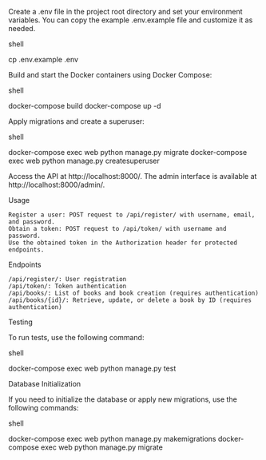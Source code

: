 Create a .env file in the project root directory and set your environment variables. You can copy the example .env.example file and customize it as needed.

shell

cp .env.example .env

Build and start the Docker containers using Docker Compose:

shell

docker-compose build
docker-compose up -d

Apply migrations and create a superuser:

shell

docker-compose exec web python manage.py migrate
docker-compose exec web python manage.py createsuperuser

Access the API at http://localhost:8000/. The admin interface is available at http://localhost:8000/admin/.

Usage

    Register a user: POST request to /api/register/ with username, email, and password.
    Obtain a token: POST request to /api/token/ with username and password.
    Use the obtained token in the Authorization header for protected endpoints.

Endpoints

    /api/register/: User registration
    /api/token/: Token authentication
    /api/books/: List of books and book creation (requires authentication)
    /api/books/{id}/: Retrieve, update, or delete a book by ID (requires authentication)

Testing

To run tests, use the following command:

shell

docker-compose exec web python manage.py test

Database Initialization

If you need to initialize the database or apply new migrations, use the following commands:

shell

docker-compose exec web python manage.py makemigrations
docker-compose exec web python manage.py migrate
